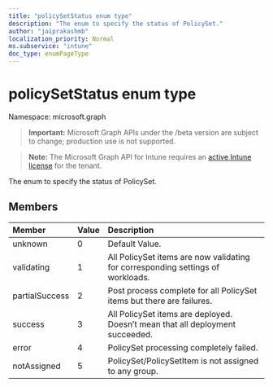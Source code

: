 ```yaml
---
title: "policySetStatus enum type"
description: "The enum to specify the status of PolicySet."
author: "jaiprakashmb"
localization_priority: Normal
ms.subservice: "intune"
doc_type: enumPageType
---
```


# policySetStatus enum type

Namespace: microsoft.graph

> **Important:** Microsoft Graph APIs under the /beta version are subject to change; production use is not supported.

> **Note:** The Microsoft Graph API for Intune requires an [active Intune license](https://go.microsoft.com/fwlink/?linkid=839381) for the tenant.

The enum to specify the status of PolicySet.

## Members
|Member|Value|Description|
|:---|:---|:---|
|unknown|0|Default Value.|
|validating|1|All PolicySet items are now validating for corresponding settings of workloads.|
|partialSuccess|2|Post process complete for all PolicySet items but there are failures.|
|success|3|All PolicySet items are deployed. Doesn’t mean that all deployment succeeded. |
|error|4|PolicySet processing completely failed.|
|notAssigned|5|PolicySet/PolicySetItem is not assigned to any group.|
